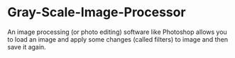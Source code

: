# Gray-Scale-Image-Processor
An image processing (or photo editing) software like Photoshop allows  you to load an image and apply some changes (called filters) to image and then save it again.
